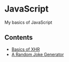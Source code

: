 # JavaScript
My basics of JavaScript

## Contents
- [Basics of XHR](./XHR_Basics)
- [A Random Joke Generator](./Random_Joke_Generator)

